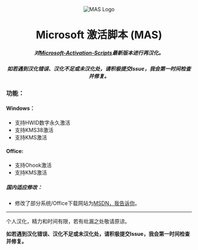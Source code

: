 <div align=center><img src="https://massgrave.dev/img/logo_small.png" alt="MAS Logo"></div>

# <center>Microsoft 激活脚本 (MAS)</center>

##### <center>对[Microsoft-Activation-Scripts](https://github.com/massgravel/Microsoft-Activation-Scripts)最新版本进行再汉化。</center>

##### <center>**如若遇到汉化错误、汉化不足或未汉化处，请积极提交Issue，我会第一时间检查并修复**。</center>

### 功能：

#### Windows：
- 支持HWID数字永久激活
- 支持KMS38激活
- 支持KMS激活

#### Office:
- 支持Ohook激活
- 支持KMS激活

##### 国内适应修改：
- 修改了部分系统/Office下载网站为[MSDN，我告诉你](https://msdn.itellyou.cn)。

***

个人汉化，精力和时间有限，若有纰漏之处敬请原谅。

**如若遇到汉化错误、汉化不足或未汉化处，请积极提交Issue，我会第一时间检查并修复。**